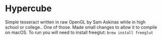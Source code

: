 # Hypercube

Simple tesseract written in raw OpenGL by Sam Askinas while in high school or college.. One of those. Made small
changes to allow it to compile on macOS. To run you will need to install freeglut:
`brew install freeglut`

